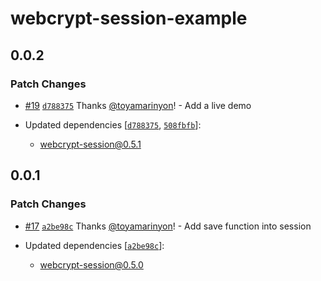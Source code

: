 # webcrypt-session-example

## 0.0.2

### Patch Changes

- [#19](https://github.com/toyamarinyon/webcrypt-session/pull/19) [`d788375`](https://github.com/toyamarinyon/webcrypt-session/commit/d788375ae5ccb0ff48ea852eaf4c69380aa8731a) Thanks [@toyamarinyon](https://github.com/toyamarinyon)! - Add a live demo

- Updated dependencies [[`d788375`](https://github.com/toyamarinyon/webcrypt-session/commit/d788375ae5ccb0ff48ea852eaf4c69380aa8731a), [`508fbfb`](https://github.com/toyamarinyon/webcrypt-session/commit/508fbfb7aa506cbea48eea4dfee5939b537b68a2)]:
  - webcrypt-session@0.5.1

## 0.0.1

### Patch Changes

- [#17](https://github.com/toyamarinyon/webcrypt-session/pull/17) [`a2be98c`](https://github.com/toyamarinyon/webcrypt-session/commit/a2be98c5c519d93961dd606034c2c64295013347) Thanks [@toyamarinyon](https://github.com/toyamarinyon)! - Add save function into session

- Updated dependencies [[`a2be98c`](https://github.com/toyamarinyon/webcrypt-session/commit/a2be98c5c519d93961dd606034c2c64295013347)]:
  - webcrypt-session@0.5.0
